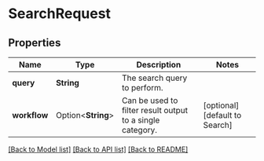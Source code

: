 # SearchRequest

## Properties

Name | Type | Description | Notes
------------ | ------------- | ------------- | -------------
**query** | **String** | The search query to perform. | 
**workflow** | Option<**String**> | Can be used to filter result output to a single category. | [optional][default to Search]

[[Back to Model list]](../README.md#documentation-for-models) [[Back to API list]](../README.md#documentation-for-api-endpoints) [[Back to README]](../README.md)


